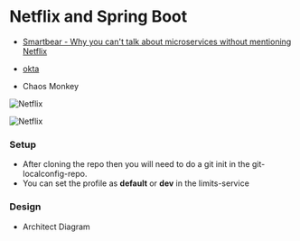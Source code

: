 # Netflix and Spring Boot

* [Smartbear - Why you can't talk about microservices without mentioning Netflix](https://smartbear.com/blog/develop/why-you-cant-talk-about-microservices-without-ment/)

* [okta](https://www.baeldung.com/spring-security-okta)

* Chaos Monkey

![Netflix](https://lh3.googleusercontent.com/proxy/2xaXxOXhvZdjlrKCYzY9vCE1LX58JiRAnNiJyMb0WWZX1aSwFzgi3wRD8A7rcGOQwPofkz5o3aLiFYz2Rvk-583Je73woc-YTzzD7VXSl8Pl-o7Z)

![Netflix](https://i1.wp.com/samirbehara.com/wp-content/uploads/2019/05/netflix-oss-framework.png?fit=1215%2C701&ssl=1)


### Setup
* After cloning the repo then you will need to do a git init in the git-localconfig-repo. 
* You can set the profile as **default** or **dev** in the limits-service

### Design
* Architect Diagram

